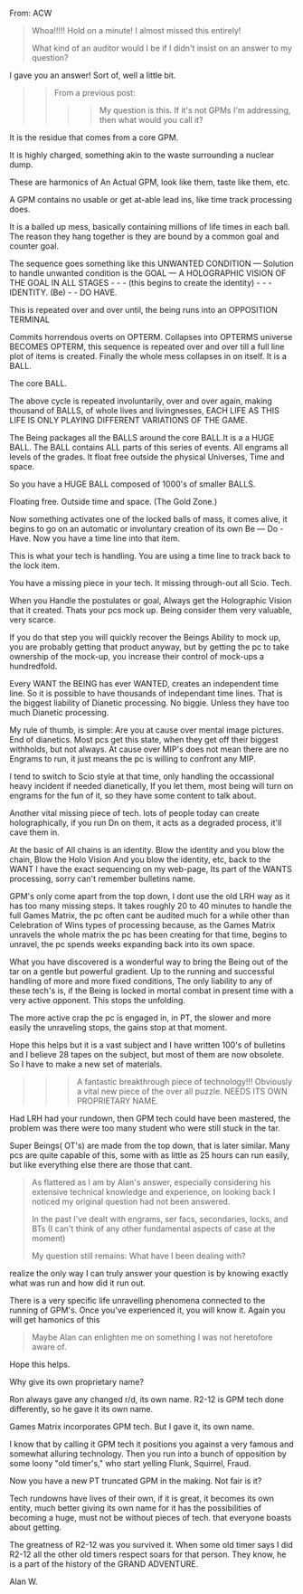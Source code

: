 
From: ACW

>Whoa!!!!!   Hold on a minute!  I almost missed this entirely!
>
>What kind of an auditor would I be if I didn't insist on an 
>answer to my question?

I gave you an answer! Sort of, well a little bit.
>
>>From a previous post:
>>>>My question is this.  If it's not GPMs I'm addressing, then what would you
>>>>call it?

It is the residue that comes from a core GPM.

It is highly charged, something akin to the waste surrounding a nuclear dump.

These are harmonics of An Actual GPM, look like them, taste like them, etc.

A GPM contains no usable or get at-able lead ins, like time track processing
does.

It is a balled up mess, basically containing millions of life times in each
ball. The reason they hang together is they are bound by a common goal and
counter goal.

The sequence goes something like this UNWANTED CONDITION — Solution to
handle unwanted condition is the GOAL — A HOLOGRAPHIC VISION OF THE GOAL
IN ALL STAGES - - - (this begins to create the identity) - - - IDENTITY.
(Be) - - DO HAVE.

This is repeated over and over until, the being runs into an OPPOSITION TERMINAL

Commits horrendous overts on OPTERM. Collapses into OPTERMS universe BECOMES
OPTERM, this sequence is repeated over and over till a full line plot of
items is created. Finally the whole mess collapses in on itself. It is a BALL.

The core BALL.

The above cycle is repeated involuntarily, over and over again, making
thousand of BALLS, of whole lives and livingnesses, EACH LIFE AS THIS LIFE IS ONLY PLAYING DIFFERENT VARIATIONS OF THE GAME. 

The Being packages all the BALLS around the core BALL.It is a a HUGE BALL.
The BALL contains ALL parts of this series of events. All engrams all levels
of the grades. It float free outside the physical Universes, Time and space.

So you have a HUGE BALL composed of 1000's of smaller BALLS.

Floating free. Outside time and space. (The Gold Zone.)

Now something activates one of the locked balls of mass, it comes alive, it
begins to go on an automatic or involuntary creation of its own Be — Do - Have. Now you have a time line into that item.

This is what your tech is handling. You are using a time line to track back
to the lock item.

You have a missing piece in your tech. It missing through-out all Scio. Tech.

When you Handle the postulates or goal, Always get the Holographic Vision
that it created. Thats your pcs mock up. Being consider them very valuable,
very scarce.

If you do that step you will quickly recover the Beings Ability to mock up,
you are probably getting that product anyway, but by getting the pc to take
ownership of the mock-up, you increase their control of mock-ups a hundredfold.

Every WANT the BEING has ever WANTED, creates an independent time line. So
it is possible to have thousands of independant time lines. That is the
biggest liability of Dianetic processing. No biggie. Unless they have too
much Dianetic processing.

My rule of thumb, is simple: Are you at cause over mental image pictures.
End of dianetics. Most pcs get this state, when they get off their biggest
withholds, but not always. At cause over MIP's does not mean there are no
Engrams to run, it just means the pc is willing to confront any MIP.

I tend to switch to Scio style at that time, only handling the occassional
heavy incident if needed dianetically, If you let them, most being will turn
on engrams for the fun of it, so they have some content to talk about.

Another vital missing piece of tech. lots of people today can create
holographically, if you run Dn on them, it acts as a degraded process, it'll
cave them in.

At the basic of All chains is an identity. Blow the identity and you blow
the chain, Blow the Holo Vision And you blow the identity, etc, back to the
WANT I have the exact sequencing on my web-page, Its part of the WANTS
processing, sorry can't remember bulletins name.

GPM's only come apart from the top down, I dont use the old LRH way as it
has too many missing steps. It takes roughly 20 to 40 minutes to handle the
full Games Matrix, the pc often cant be audited much for a while other than
Celebration of Wins types of processing because, as the Games Matrix
unravels the whole matrix the pc has been creating for that time, begins to
unravel, the pc spends weeks expanding back into its own space.

What you have discovered is a wonderful way to bring the Being out of the
tar on a gentle but powerful gradient. Up to the running and successful
handling of more and more fixed conditions, The only liability to any of
these tech's is, if the Being is locked in mortal combat in present time
with a very active opponent. This stops the unfolding.

The more active crap the pc is engaged in, in PT, the slower and more easily
the unraveling stops, the gains stop at that moment.

Hope this helps but it is a vast subject and I have written 100's of
bulletins and I believe 28 tapes on the subject, but most of them are now
obsolete. So I have to make a new set of materials.

>>>
>>>A fantastic breakthrough piece of technology!!! Obviously a vital new piece
>>of the over all puzzle. NEEDS ITS OWN PROPRIETARY NAME.
>>>>

Had LRH had your rundown, then GPM tech could have been mastered, the
problem was there were too many student who were still stuck in the tar.

Super Beings( OT's) are made from the top down, that is later similar. Many
pcs are quite capable of this, some with as little as 25 hours can run
easily, but like everything else there are those that cant.
>>>>
>
>As flattered as I am by Alan's answer, especially considering his 
>extensive technical knowledge and experience,  on looking 
>back I noticed my original question had not been answered.
>
>In the past I've dealt with engrams, ser facs, secondaries, 
>locks, and BTs (I can't think of any other fundamental 
>aspects of case at the moment)
>
>My question still remains:  What have I been dealing with?

realize the only way I can truly answer your question is by knowing exactly
what was run and how did it run out.

There is a very specific life unravelling phenomena connected to the running
of GPM's. Once you've experienced it, you will know it. Again you will get
hamonics of this
>
>Maybe Alan can enlighten me on something I was not heretofore 
>aware of. 
>
>
Hope this helps.

Why give its own proprietary name?

Ron always gave any changed r/d, its own name. R2-12 is GPM tech done
differently, so he gave it its own name.

Games Matrix incorporates GPM tech. But I gave it, its own name.

I know that by calling it GPM tech it positions you against a very famous
and somewhat alluring technology. Then you run into a bunch of opposition by
some loony "old timer's," who start yelling Flunk, Squirrel, Fraud.

Now you have a new PT truncated GPM in the making. Not fair is it?

Tech rundowns have lives of their own, if it is great, it becomes its own
entity, much better giving its own name for it has the possibilities of
becoming a huge, must not be without pieces of tech. that everyone boasts
about getting.

The greatness of R2-12 was you survived it. When some old timer says I did
R2-12 all the other old timers respect soars for that person. They know, he
is a part of the history of the GRAND ADVENTURE.

Alan W.
>
>
